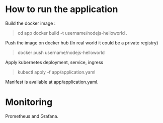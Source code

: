 # How to run the application

Build the docker image :

> cd app
> docker build -t username/nodejs-helloworld .

Push the image on docker hub (In real world it could be a private registry)

> docker push username/nodejs-helloworld

Apply kubernetes deployment, service, ingress

> kubectl apply -f app/application.yaml


Manifest is available at app/application.yaml.


# Monitoring

Prometheus and Grafana.

